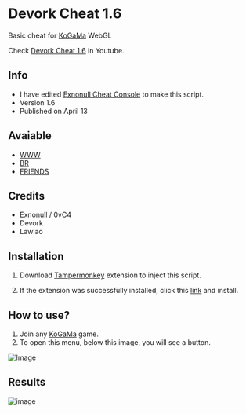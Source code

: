 # Devork Cheat 1.6

Basic cheat for [KoGaMa](https://www.kogama.com/) WebGL

Check [Devork Cheat 1.6](https://www.youtube.com/watch?v=aFdAI0efAKE) in Youtube.

## Info
- I have edited [Exnonull Cheat Console](https://www.youtube.com/watch?v=ScNdx-aLQX4/) to make this script.
- Version 1.6
- Published on April 13

## Avaiable
- [WWW](https://www.kogama.com/)
- [BR](https://kogama.com.br/)
- [FRIENDS](https://friends.kogama.com/)

## Credits
- Exnonull / 0vC4
- Devork
- Lawlao

## Installation

1. Download [Tampermonkey](https://www.tampermonkey.net/) extension to inject this script.

2. If the extension was successfully installed, click this [link](https://github.com/Devorkk/Devork_Cheat_1.6/raw/main/Cheat/Devork_Cheat_1.6.user.js) and install.

## How to use?
1. Join any [KoGaMa](https://www.kogama.com/) game.
2. To open this menu, below this image, you will see a button.
<img src="https://media.discordapp.net/attachments/954372416912642108/963773656742363256/image.jpg" alt="Image"/>

## Results
![image](https://user-images.githubusercontent.com/88288729/163179044-c9ffd3b7-7b9a-416f-aa43-b244222ef5ad.png)

